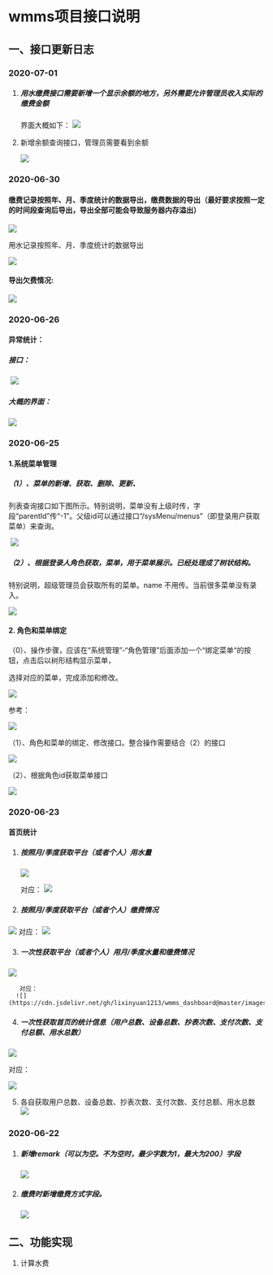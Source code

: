 # wmms项目接口说明

## 一、接口更新日志

### 2020-07-01

1. ##### 用水缴费接口需要新增一个显示余额的地方，另外需要允许管理员收入实际的缴费金额

   界面大概如下：
      ![](https://cdn.jsdelivr.net/gh/lixinyuan1213/wmms_dashboard@master/images/jiaofeijiekouxiugai.jpg)

2. 新增余额查询接口，管理员需要看到余额

      ![](https://cdn.jsdelivr.net/gh/lixinyuan1213/wmms_dashboard@master/images/shoufeiyuejiekou.jpg)

### 2020-06-30

#### 缴费记录按照年、月、季度统计的数据导出，缴费数据的导出（最好要求按照一定的时间段查询后导出，导出全部可能会导致服务器内存溢出）

   ![](https://cdn.jsdelivr.net/gh/lixinyuan1213/wmms_dashboard@master/images/jiaofeidaochu.jpg)



用水记录按照年、月、季度统计的数据导出

![](https://cdn.jsdelivr.net/gh/lixinyuan1213/wmms_dashboard@master/images/yongshuijilu.jpg)



#### 导出欠费情况:

![](https://cdn.jsdelivr.net/gh/lixinyuan1213/wmms_dashboard@master/images/qianfei.jpg)



### 2020-06-26

#### 异常统计：

##### 接口：

​      ![](https://cdn.jsdelivr.net/gh/lixinyuan1213/wmms_dashboard@master/images/yichangjiekou.jpg)

##### 大概的界面：

![](https://cdn.jsdelivr.net/gh/lixinyuan1213/wmms_dashboard@master/images/ecsm.jpg)

### 2020-06-25

#### 1.系统菜单管理

##### （1）、菜单的新增、获取、删除、更新、

列表查询接口如下图所示。特别说明，菜单没有上级时传，字段“parentId”传“-1”。父级id可以通过接口“/sysMenu/menus”（即登录用户获取菜单）来查询。

​     ![](https://cdn.jsdelivr.net/gh/lixinyuan1213/wmms_dashboard@master/images/menu1.jpg)



##### （2）、**根据登录人角色获取，菜单，用于菜单展示。已经处理成了树状结构。** 

 特别说明，超级管理员会获取所有的菜单。name 不用传。当前很多菜单没有录入。

![](https://cdn.jsdelivr.net/gh/lixinyuan1213/wmms_dashboard@master/images/menu2.jpg)



#### 2. 角色和菜单绑定

（0）、操作步骤，应该在“系统管理”-“角色管理”后面添加一个“绑定菜单“的按钮，点击后以树形结构显示菜单，

选择对应的菜单，完成添加和修改。

![](https://cdn.jsdelivr.net/gh/lixinyuan1213/wmms_dashboard@master/images/menu5.jpg)

参考：

![](https://cdn.jsdelivr.net/gh/lixinyuan1213/wmms_dashboard@master/images/menu6.jpg)

（1）、角色和菜单的绑定、修改接口。整合操作需要结合（2）的接口

![](https://cdn.jsdelivr.net/gh/lixinyuan1213/wmms_dashboard@master/images/menu3.jpg)

（2）、根据角色id获取菜单接口

![](https://cdn.jsdelivr.net/gh/lixinyuan1213/wmms_dashboard@master/images/menu4.jpg)

### 2020-06-23

#### 首页统计

1. ##### 按照月/季度获取平台（或者个人）用水量

      ![](https://cdn.jsdelivr.net/gh/lixinyuan1213/wmms_dashboard@master/images/readermonth.jpg)

      对应：
      ![](https://cdn.jsdelivr.net/gh/lixinyuan1213/wmms_dashboard@master/images/dui1.jpg)
      
2. ##### 按照月/季度获取平台（或者个人）缴费情况
   

![](https://cdn.jsdelivr.net/gh/lixinyuan1213/wmms_dashboard@master/images/paymonth.jpg)
       对应：
![](https://cdn.jsdelivr.net/gh/lixinyuan1213/wmms_dashboard@master/images/dui1.jpg)
      
3. ##### 一次性获取平台（或者个人）用月/季度水量和缴费情况
   

![](https://cdn.jsdelivr.net/gh/lixinyuan1213/wmms_dashboard@master/images/alls.jpg)
      
       对应：
      ![](https://cdn.jsdelivr.net/gh/lixinyuan1213/wmms_dashboard@master/images/dui1.jpg)

4. ##### 一次性获取首页的统计信息（用户总数、设备总数、抄表次数、支付次数、支付总额、用水总数）
   

![](https://cdn.jsdelivr.net/gh/lixinyuan1213/wmms_dashboard@master/images/zonghe.jpg)
    
对应：
    
![](https://cdn.jsdelivr.net/gh/lixinyuan1213/wmms_dashboard@master/images/dui2.jpg)
    
5. 各自获取用户总数、设备总数、抄表次数、支付次数、支付总额、用水总数
    ![](https://cdn.jsdelivr.net/gh/lixinyuan1213/wmms_dashboard@master/images/youall.jpg)

### 2020-06-22

1. ##### 新增remark（可以为空。不为空时，最少字数为1，最大为200）字段

   ![](https://cdn.jsdelivr.net/gh/lixinyuan1213/wmms_dashboard@master/images/remark.jpg)

2. ##### 缴费时新增缴费方式字段。

    ![](https://cdn.jsdelivr.net/gh/lixinyuan1213/wmms_dashboard@master/images/payment.jpg)

## 二、功能实现

1. 计算水费